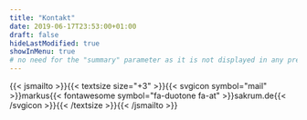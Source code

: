 ```yaml
---
title: "Kontakt"
date: 2019-06-17T23:53:00+01:00
draft: false
hideLastModified: true
showInMenu: true
# no need for the "summary" parameter as it is not displayed in any previews
---
```


{{< jsmailto >}}{{< textsize size="+3" >}}{{< svgicon symbol="mail" >}}markus{{< fontawesome symbol="fa-duotone fa-at" >}}sakrum.de{{< /svgicon >}}{{< /textsize >}}{{< /jsmailto >}}
